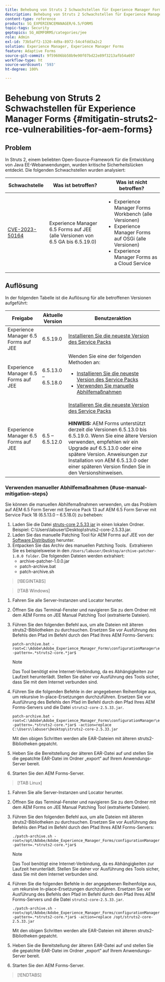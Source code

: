 ```yaml
---
title: Behebung von Struts 2 Schwachstellen für Experience Manager Forms auf JEE
description: Behebung von Struts 2 Schwachstellen für Experience Manager Forms auf JEE
content-type: reference
products: SG_EXPERIENCEMANAGER/6.5/FORMS
topic-tags: Security
geptopics: SG_AEMFORMS/categories/jee
role: Admin
exl-id: 73b5aff2-1320-4d9a-8972-54c4fdd3a2c2
solution: Experience Manager, Experience Manager Forms
feature: Adaptive Forms
source-git-commit: 9f59606bb58b9e90f07bd22e89f3213afb54a697
workflow-type: ht
source-wordcount: '593'
ht-degree: 100%

---
```


# Behebung von Struts 2 Schwachstellen für Experience Manager Forms {#mitigatin-struts2-rce-vulnerabilities-for-aem-forms}

## Problem

In Struts 2, einem beliebten Open-Source-Framework für die Entwicklung von Java EE-Webanwendungen, wurden kritische Sicherheitslücken entdeckt. Die folgenden Schwachstellen wurden analysiert:

| Schwachstelle | Was ist betroffen? | Was ist nicht betroffen? |
|---|---|---|
| [CVE-2023-50164](https://cve.mitre.org/cgi-bin/cvename.cgi?name=2023-50164) | Experience Manager 6.5 Forms auf JEE (alle Versionen von 6.5 GA bis 6.5.19.0) | <ul><li> Experience Manager Forms Workbench (alle Versionen)</li> <li> Experience Manager Forms auf OSGi (alle Versionen) </li> <li> Experience Manager Forms as a Cloud Service </li> <ul> |

## Auflösung

In der folgenden Tabelle ist die Auflösung für alle betroffenen Versionen aufgeführt:

| Freigabe | Aktuelle Version | Benutzeraktion |
|---|---|---|
| Experience Manager 6.5 Forms auf JEE | 6.5.19.0 | [Installieren Sie die neueste Version des Service Packs](https://experienceleague.adobe.com/docs/experience-manager-65/release-notes/aem-forms-current-service-pack-installation-instructions.html?lang=de) |
| Experience Manager 6.5 Forms auf JEE | 6.5.13.0 – 6.5.18.0 | Wenden Sie eine der folgenden Methoden an: <ul><li>  <a href="https://experienceleague.adobe.com/docs/experience-manager-65/release-notes/aem-forms-current-service-pack-installation-instructions.html?lang=de">Installieren Sie die neueste Version des Service Packs </a> </li> <li> <a href ="#use-manual-mitigation-steps"> Verwenden Sie manuelle Abhilfemaßnahmen </a> |
| Experience Manager 6.5 Forms auf JEE | 6.5 – 6.5.12.0 | [Installieren Sie die neueste Version des Service Packs](https://experienceleague.adobe.com/docs/experience-manager-65/release-notes/aem-forms-current-service-pack-installation-instructions.html?lang=de)  </br> </br> **HINWEIS:** AEM Forms unterstützt derzeit die Versionen 6.5.13.0 bis 6.5.19.0. Wenn Sie eine ältere Version verwenden, empfehlen wir ein Upgrade auf 6.5.13.0 oder eine spätere Version. Anweisungen zur Installation von AEM 6.5.13.0 oder einer späteren Version finden Sie in den Versionshinweisen. |

### Verwenden manueller Abhilfemaßnahmen {#use-manual-mitigation-steps}

Sie können die manuellen Abhilfemaßnahmen verwenden, um das Problem auf AEM 6.5 Form Server mit Service Pack 13 auf AEM 6.5 Form Server mit Service Pack 18 (6.5.13.0 – 6.5.18.0) zu beheben:

1. Laden Sie die Datei [struts-core 2.5.33 jar](https://repo1.maven.org/maven2/org/apache/struts/struts2-core/2.5.33/struts2-core-2.5.33.jar) in einen lokalen Ordner. Beispiel: C:\Users\labuser\Desktop\struts2-core-2.5.33.jar.
1. Laden Sie das manuelle Patching Tool für AEM Forms auf JEE von der [Software Distribution](https://experience.adobe.com/#/downloads/content/software-distribution/en/aem.html?package=/content/software-distribution/en/details.html/content/dam/aem/public/adobe/packages/cq650/servicepack/fd/patch_utility/archive-patcher-1.0.0.zip) herunter.
1. Entpacken Sie das Archiv des manuellen Patching Tools.  Extrahieren Sie es beispielsweise in den `/Users/labuser/Desktop/archive-patcher-1.0.0 folder`. Die folgenden Dateien werden extrahiert:
   * archive-patcher-1.0.0.jar
   * patch-archive.bat
   * patch-archive.sh

>[!BEGINTABS]

>[!TAB Windows]

1. Fahren Sie alle Server-Instanzen und Locator herunter.

1. Öffnen Sie das Terminal-Fenster und navigieren Sie zu dem Ordner mit dem AEM Forms on JEE Manual Patching Tool (extrahierte Dateien). 

1. Führen Sie den folgenden Befehl aus, um alle Dateien mit älteren struts2-Bibliotheken zu durchsuchen. Ersetzen Sie vor Ausführung des Befehls den Pfad im Befehl durch den Pfad Ihres AEM Forms-Servers:


   ```
   patch-archive.bat -root=C:\Adobe\Adobe_Experience_Manager_Forms\configurationManager\export -pattern=.*struts2-core.*jar$
   ```

   >[!NOTE]
   >
   >
   >Das Tool benötigt eine Internet-Verbindung, da es Abhängigkeiten zur Laufzeit herunterlädt. Stellen Sie daher vor Ausführung des Tools sicher, dass Sie mit dem Internet verbunden sind.

1. Führen Sie die folgenden Befehle in der angegebenen Reihenfolge aus, um rekursive In-place-Ersetzungen durchzuführen. Ersetzen Sie vor Ausführung des Befehls den Pfad im Befehl durch den Pfad Ihres AEM Forms-Servers und die Datei `struts2-core-2.5.33.jar`.



   ```
   patch-archive.bat -root=C:\Adobe\Adobe_Experience_Manager_Forms\configurationManager\export -pattern=.*struts2-core.*jar$ -action=replace C:\Users\labuser\Desktop\struts2-core-2.5.33.jar
   ```

   Mit den obigen Schritten werden alle EAR-Dateien mit älteren struts2-Bibliotheken gepatcht.

1. Heben Sie die Bereitstellung der älteren EAR-Datei auf und stellen Sie die gepatchte EAR-Datei im Ordner „export“ auf Ihrem Anwendungs-Server bereit.

1. Starten Sie den AEM Forms-Server.

>[!TAB Linux]

1. Fahren Sie alle Server-Instanzen und Locator herunter.

1. Öffnen Sie das Terminal-Fenster und navigieren Sie zu dem Ordner mit dem AEM Forms on JEE Manual Patching Tool (extrahierte Dateien). 

1. Führen Sie den folgenden Befehl aus, um alle Dateien mit älteren struts2-Bibliotheken zu durchsuchen. Ersetzen Sie vor Ausführung des Befehls den Pfad im Befehl durch den Pfad Ihres AEM Forms-Servers:


   ```
   ./patch-archive.sh -root=/opt/Adobe/Adobe_Experience_Manager_Forms/configurationManager/export/ -pattern=.*struts2-core.*jar$
   ```

   >[!NOTE]
   >
   >
   >Das Tool benötigt eine Internet-Verbindung, da es Abhängigkeiten zur Laufzeit herunterlädt. Stellen Sie daher vor Ausführung des Tools sicher, dass Sie mit dem Internet verbunden sind.

1. Führen Sie die folgenden Befehle in der angegebenen Reihenfolge aus, um rekursive In-place-Ersetzungen durchzuführen. Ersetzen Sie vor Ausführung des Befehls den Pfad im Befehl durch den Pfad Ihres AEM Forms-Servers und die Datei `struts2-core-2.5.33.jar`.



   ```
   ./patch-archive.sh -root=/opt/Adobe/Adobe_Experience_Manager_Forms/configurationManager/export/ -pattern=.*struts2-core.*jar$ -action=replace /opt/struts2-core-2.5.33.jar
   ```

   Mit den obigen Schritten werden alle EAR-Dateien mit älteren struts2-Bibliotheken gepatcht.

1. Heben Sie die Bereitstellung der älteren EAR-Datei auf und stellen Sie die gepatchte EAR-Datei im Ordner „export“ auf Ihrem Anwendungs-Server bereit.

1. Starten Sie den AEM Forms-Server.

>[!ENDTABS]




<!-- 
### Manual patching tool 


>[!BEGINTABS]

>[!TAB Windows]

    ```
    
    patch-archive.bat [-root=dir-or-file] [-pattern=regex] [-action=list(default)|delete|replace <replacement-file>]

    ```

* **dir-or-file**: Specifies path of directory containing multiple archives to patch. The default path for AEM Forms on JEE is <>. 
* **regex**: Specifies regular expression identifying a file or an archive entry to patch. It is tested against each file's or archive entry's absolute path. For example, the pattern `.*struts2-core-2.5.30.jar$` search for all the lines that end with the exact string `struts2-core-2.5.30.jar`.
* **list**: Lists the matched files or archive entries. It recursively searches for and reports all instances of the supplied pattern matched in any entry present in any archive file (zip/jar/war/ear) inside the supplied root directory. No changes are made to any file. It is the default action of the tool, when no action is specified.
* **delete**: Deletes the matched files or archive entries. If the matched entity is an archive, deletion happens before traversing it. This prevents any potentially matching entries inside it from being reported.  
* **replace**: Substitutes the matched files or archive entries with the supplied replacement. If the matched entity is an archive, replacement happens before traversing it. This prevents any potentially matching entries inside it from being reported.

>[!TAB macOS]

    ```
    
    patch-archive.sh [-root=dir-or-file] [-pattern=regex] [-action=list(default)|delete|replace <replacement-file>]

    ```

* **dir-or-file**: Specifies path of directory containing multiple archives to patch. The default path for AEM Forms on JEE is <>. 
* **regex**: Specifies regular expression identifying a file or an archive entry to patch. It is tested against each file's or archive entry's absolute path. For example, the pattern `.*struts2-core-2.5.30.jar$` search for all the lines that end with the exact string `struts2-core-2.5.30.jar`.
* **list**: Lists the matched files or archive entries. It recursively searches for and reports all instances of the supplied pattern matched in any entry present in any archive file (zip/jar/war/ear) inside the supplied root directory. No changes are made to any file. It is the default action of the tool, when no action is specified.
* **delete**: Deletes the matched files or archive entries. If the matched entity is an archive, deletion happens before traversing it. This prevents any potentially matching entries inside it from being reported.  
* **replace**: Substitutes the matched files or archive entries with the supplied replacement. If the matched entity is an archive, replacement happens before traversing it. This prevents any potentially matching entries inside it from being reported.  

>[!TAB Linux]

    ```
    
    patch-archive.sh [-root=dir-or-file] [-pattern=regex] [-action=list(default)|delete|replace <replacement-file>]

    ```

* **dir-or-file**: Specifies path of directory containing multiple archives to patch. The default path for AEM Forms on JEE is <>. 
* **regex**: Specifies regular expression identifying a file or an archive entry to patch. It is tested against each file's or archive entry's absolute path. For example, the pattern `.*struts2-core-2.5.30.jar$` search for all the lines that end with the exact string `struts2-core-2.5.30.jar`.
* **list**: Lists the matched files or archive entries. It recursively searches for and reports all instances of the supplied pattern matched in any entry present in any archive file (zip/jar/war/ear) inside the supplied root directory. No changes are made to any file. It is the default action of the tool, when no action is specified.
* **delete**: Deletes the matched files or archive entries. If the matched entity is an archive, deletion happens before traversing it. This prevents any potentially matching entries inside it from being reported.  
* **replace**: Substitutes the matched files or archive entries with the supplied replacement. If the matched entity is an archive, replacement happens before traversing it. This prevents any potentially matching entries inside it from being reported.  



>[!ENDTABS]









-->
